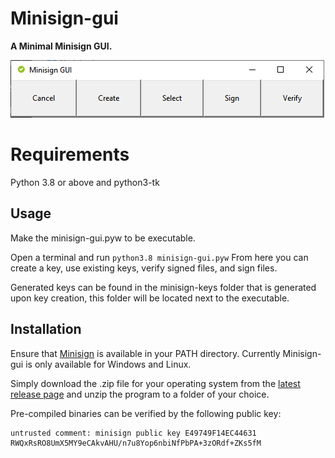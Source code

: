 # Minisign-gui

**A Minimal Minisign GUI.**

![minisign-gui preview image](https://raw.githubusercontent.com/TheChiefMeat/minisign-gui/master/assets/preview.png)

# Requirements

Python 3.8 or above and python3-tk

## Usage

Make the minisign-gui.pyw to be executable.

Open a terminal and run `python3.8 minisign-gui.pyw` From here you can create a key, use existing keys, verify signed files, and sign files.

Generated keys can be found in the minisign-keys folder that is generated upon key creation, this folder will be located next to the executable.

## Installation

Ensure that [Minisign](https://github.com/jedisct1/minisign) is available in your PATH directory. Currently Minisign-gui is only available for Windows and Linux.

Simply download the .zip file for your operating system from the [latest release page](https://github.com/TheChiefMeat/minisign-gui/releases/latest) and unzip the program to a folder of your choice.

Pre-compiled binaries can be verified by the following public key:

    untrusted comment: minisign public key E49749F14EC44631
    RWQxRsRO8UmX5MY9eCAkvAHU/n7u8Yop6nbiNfPbPA+3zORdf+ZKs5fM
